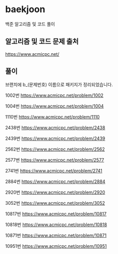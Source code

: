 # baekjoon
백준 알고리즘 및 코드 풀이

## 알고리즘 및 코드 문제 출처 
https://www.acmicpc.net/

## 풀이
브랜치에 b_(문제번호) 이름으로 패키지가 정리되었습니다.

1002번
https://www.acmicpc.net/problem/1002

1004번
https://www.acmicpc.net/problem/1004

1110번
https://www.acmicpc.net/problem/1110

2438번
https://www.acmicpc.net/problem/2438

2439번
https://www.acmicpc.net/problem/2439

2562번
https://www.acmicpc.net/problem/2562

2577번
https://www.acmicpc.net/problem/2577

2741번
https://www.acmicpc.net/problem/2741

2884번
https://www.acmicpc.net/problem/2884

2920번
https://www.acmicpc.net/problem/2920

3052번
https://www.acmicpc.net/problem/3052

10817번
https://www.acmicpc.net/problem/10817

10818번
https://www.acmicpc.net/problem/10818

10871번
https://www.acmicpc.net/problem/10871

10951번
https://www.acmicpc.net/problem/10951
